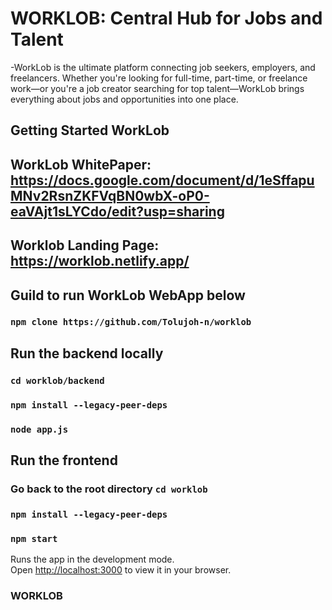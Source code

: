 # WORKLOB: Central Hub for Jobs and Talent

-WorkLob is the ultimate platform connecting job seekers, employers, and freelancers. Whether you're looking for full-time, part-time, or freelance work—or you're a job creator searching for top talent—WorkLob brings everything about jobs and opportunities into one place.

## Getting Started WorkLob

## WorkLob WhitePaper: https://docs.google.com/document/d/1eSffapuMNv2RsnZKFVqBN0wbX-oP0-eaVAjt1sLYCdo/edit?usp=sharing

## Worklob Landing Page: https://worklob.netlify.app/

## Guild to run WorkLob WebApp below

### `npm clone https://github.com/Tolujoh-n/worklob`

## Run the backend locally

### `cd worklob/backend`

### `npm install --legacy-peer-deps`

### `node app.js`

## Run the frontend

### Go back to the root directory `cd worklob`

### `npm install --legacy-peer-deps`

### `npm start`

Runs the app in the development mode.\
Open [http://localhost:3000](http://localhost:3000) to view it in your browser.

### WORKLOB
